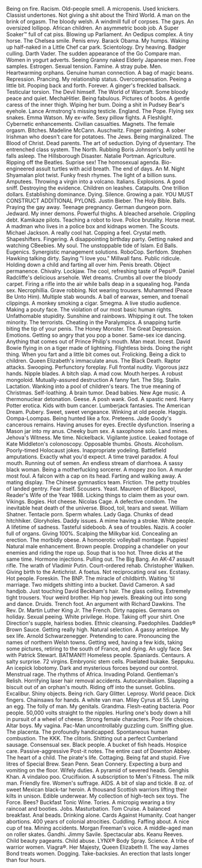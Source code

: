 Being on fire.
Racism.
Old-people smell.
A micropenis.
Used knickers.
Classist undertones.
Not giving a shit about the Third World.
A man on the brink of orgasm.
The bloody welsh.
A windmill full of corpses.
The gays.
An oversized lollipop.
African children.
An asymmetric boob job.
A Super Soaker™ full of cat piss.
Blowing up Parliament.
An Oedipus complex.
A tiny horse.
The Chelsea smile.
Penis envy.
Barack Obama.
My humps.
Waking up half-naked in a Little Chef car park.
Scientology.
Dry heaving.
Badger culling.
Darth Vader.
The sudden appearance of the Go Compare man.
Women in yogurt adverts.
Seeing Granny naked
Elderly Japanese men.
Free samples.
Estrogen.
Sexual tension.
Famine.
A stray pube.
Men.
Heartwarming orphans.
Genuine human connection.
A bag of magic beans.
Repression.
Prancing.
My relationship status.
Overcompensation.
Peeing a little bit.
Pooping back and forth. Forever.
A ginger's freckled ballsack.
Testicular torsion.
The Devil himself.
The World of Warcraft.
Some bloody peace and quiet.
MechaHitler.
Being fabulous.
Pictures of boobs.
A gentle caress of the inner thigh.
Wiping her bum.
Doing a shit in Pudsey Bear's eyehole.
Lance Armstrong's missing testicle.
England.
The Pope.
Flying sex snakes.
Emma Watson.
My ex-wife.
Sexy pillow fights.
A Fleshlight.
Cybernetic enhancements.
Civilian casualties.
Magnets.
The female orgasm.
Bitches.
Madeline McCann.
Auschwitz.
Finger painting.
A sober Irishman who doesn't care for potatoes.
The Jews.
Being marginalized.
The Blood of Christ.
Dead parents.
The art of seduction.
Dying of dysentary.
The entrenched class system.
The North.
Rubbing Boris Johnson's belly until he falls asleep.
The Hillsborough Disaster.
Natalie Portman.
Agriculture.
Ripping off the Beatles.
Suprise sex!
The homosexual agenda.
Bio-engineered assult turtles with acid breath.
The end of days.
An M. Night Shyamalan plot twist.
Funky fresh rhymes.
The light of a billion suns.
Amputees.
Throwing a virgin into a volcano.
Italians.
Explosions.
A good sniff.
Destroying the evidence.
Children on leashes.
Catapults.
One trillion dollars.
Establishing dominance.
Dying.
Silence.
Growing a pair.
YOU MUST CONSTRUCT ADDITIONAL PYLONS.
Justin Bieber.
The Holy Bible.
Balls.
Praying the gay away.
Teenage pregnancy.
German dungeon porn.
Jedward.
My inner demons.
Powerful thighs.
A bleached arsehole.
Crippling debt.
Kamikaze pilots.
Teaching a robot to love.
Police brutality.
Horse meat.
A madman who lives in a police box and kidnaps women.
The Scouts.
Michael Jackson.
A really cool hat.
Copping a feel.
Crystal meth.
Shapeshifters.
Fingering.
A disappointing birthday party.
Getting naked and watching CBeebies.
My soul.
The unstoppable tide of Islam.
Ed Balls.
Eugenics.
Synergistic management solutions.
RoboCop.
Serfdom.
Stephen Hawking talking dirty.
Saying "I love you."
Millwall fans.
Public ridicule.
Holding down a child and farting all over him.
Penis breath.
Object permanence.
Chivalry.
Lockjaw.
The cool, refreshing taste of Pepsi®.
Daniel Radcliffe's delicious arsehole.
Wet dreams.
Crumbs all over the bloody carpet.
Firing a rifle into the air while balls deap in a squealing hog.
Panda sex.
Necrophillia.
Grave robbing.
Not wearing trousers.
Muhammed (Peace Be Unto Him).
Multiple stab wounds.
A ball of earwax, semen, and toenail clippings.
A monkey smoking a cigar.
Smegma.
A live studio audience.
Making a pouty face.
The violation of our most basic human rights.
Unfathomable stupidity.
Sunshine and rainbows.
Whipping it out.
The token minority.
The terrorists.
Cheating in the Paralympics.
A snapping turtle biting the tip of your penis.
The Honey Monster.
The Great Depression.
Emotions.
Getting so angry that you pop a boner.
Same-sex ice dancing.
Anything that comes out of Prince Philip's mouth.
Man meat.
Incest.
David Bowie flying in on a tiger made of lightning.
Flightless birds.
Doing the right thing.
When you fart and a little bit comes out.
Frolicking.
Being a dick to children.
Queen Elizabeth's immaculate anus.
The Black Death.
Raptor attacks.
Swooping.
Perfunctory foreplay.
Full frontal nudity.
Vigorous jazz hands.
Nipple blades.
A bitch slap.
A mad cow.
Mouth herpes.
A robust mongoloid.
Mutually-assured destruction
A fanny fart.
The Stig.
Stalin.
Lactation.
Wanking into a pool of children's tears.
The true meaning of Christmas.
Self-loathing.
A brain tumor.
Dead babies.
New Age music.
A thermonuclear detonation.
Geese.
A posh wank.
God.
A spastic nerd.
Harry Potter erotica.
Kids with bum cancer.
Lumberjack fantasies.
The American Dream.
Pubery.
Sweet, sweet vengeance.
Winking at old people.
Haggis.
Oompa-Loompas.
Being hunted like a fox.
Preteens.
Jade Goody's cancerous remains.
Having anuses for eyes.
Erectile dysfunction.
Insering a Mason jar into my anus.
Cheeky bum sex.
A saxophone solo.
Land mines.
Jehova's Witness.
Me time.
Nickelback.
Vigilante justice.
Leaked footage of Kate Middleton's colonoscopy.
Opposable thumbs.
Ghosts.
Alcoholism.
Poorly-timed Holocaust jokes.
Inappropriate yodeling.
Battlefield amputations.
Exactly what you'd expect.
A time travel paradox.
A foul mouth.
Running out of semen.
An endless stream of diarrhoea.
A sassy black woman.
Being a motherfucking sorcerer.
A mopey zoo lion.
A murder most foul.
A falcon with a cap on its head.
Farting and walking away.
A mating display.
The Chinese gymnastics team.
Friction.
The petty troubles of landed gentry.
Fear itself.
Scousers.
Yeast.
Maureen of Blackpool, Reader's Wife of the Year 1988.
Licking things to claim them as your own.
Vikings.
Bogies.
Hot cheese.
Nicolas Cage.
A defective condom.
The inevitable heat death of the universe.
Blood, toil, tears and sweat.
William Shatner.
Tentacle porn.
Sperm whales.
Lady Gaga.
Chunks of dead hitchhiker.
Gloryholes.
Daddy issues.
A mime having a stroke.
White people.
A lifetime of sadness.
Tasteful sideboob.
A sea of troubles.
Nazis.
A cooler full of organs.
Giving 100%.
Scalping the Milkybar kid.
Concealing an erection.
The morbidly obese.
A homoerotic volleyball montage.
Puppies!
Natural male enhancement.
Brown people.
Dropping a chandelier on your enemies and riding the rope up.
Soup that is too hot.
Three dicks at the same time.
Hormone injections.
Pulling out.
The Big Bang.
An AK-47 assault rifle.
The wrath of Vladimir Putin.
Court-ordered rehab.
Christopher Walken.
Giving birth to the Antichrist.
A foetus.
Not reciprocating oral sex.
Ecstasy.
Hot people.
Foreskin.
The BNP.
The miracle of childbirth.
Waiting 'til marriage.
Two midgets shitting into a bucket.
David Cameron.
A sad handjob.
Just touching David Beckham's hair.
The glass ceiling.
Extremely tight trousers.
Your weird brother.
Hip hop jewels.
Breaking out into song and dance.
Druids.
Trench foot.
An argument with Richard Dawkins.
The Rev. Dr. Martin Luther King Jr.
The French.
Dirty nappies.
Germans on holiday.
Sexual peeing.
White privilege.
Hope.
Taking off your shirt.
One Direction's supple, hairless bodies.
Ethnic cleansing.
Paedophiles.
Daddies® Brown Sauce.
Getting really high.
Natural selection.
A gassy antelope.
My sex life.
Arnold Schwarzenegger.
Pretending to care.
Pronouncing the names of northern Welsh towns.
Getting wed, having a few kids, taking some pictures, retiring to the south of France, and dying.
An ugly face.
Sex with Patrick Stewart.
BATMAN!!!
Homeless people.
Spaniards.
Centaurs.
A salty surprise.
72 virgins.
Embryonic stem cells.
Pixelated bukake.
Seppuku.
An icepick lobotomy.
Dark and mysterious forces beyond our control.
Menstrual rage.
The rhythms of Africa.
Invading Poland.
Gentleman's Relish.
Horrifying laser hair removal accidents.
Autocannibalism.
Slapping a biscuit out of an orphan's mouth.
Riding off into the sunset.
Goblins.
Excalibur.
Shiny objects.
Being rich.
Gary Glitter.
Leprosy.
World peace.
Dick fingers.
Chainsaws for hands.
A white van man.
Miley Cyrus at 55.
Laying an egg.
The folly of man.
My genitals.
Grandma.
Flesh-eating bacteria.
Poor people.
50,000 volts straight to the nipples.
Hurling one's body down a hill in pursuit of a wheel of cheese.
Strong female characters.
Poor life choices.
Altar boys.
My vagina.
Pac-Man uncontrollably guzzling cum.
Sniffing glue.
The placenta.
The profoundly handicapped.
Spontaneous human combustion.
The KKK.
The clitoris.
Shitting out a perfect Cumberland sausage.
Consensual sex.
Black people.
A bucket of fish heads.
Hospice care.
Passive-aggressive Post-it notes.
The entire cast of Downton Abbey.
The heart of a child.
The pirate's life.
Cottaging.
Being fat and stupid.
Five litres of Special Brew.
Sean Penn.
Sean Connery.
Expecting a burp and vomiting on the floor.
Wifely duties.
A pyramid of severed heads.
Genghis Khan.
A vindaloo poo.
Crucifixion.
A subscription to Men's Fitness.
The milk man.
Friendly fire.
Women's suffrage.
AIDS.
A bit of slap and tickle.
8 oz. of sweet Mexican black-tar heroin.
A thousand Scottish warriors lifting their kilts in unison.
Edible underwear.
My collection of high-tech sex toys.
The Force.
Bees?
Buckfast Tonic Wine.
Tories.
A micropig wearing a tiny raincoat and booties.
Jobs.
Masturbation.
Tom Cruise.
A balanced breakfast.
Anal beads.
Drinking alone.
Cards Against Humanity.
Coat hanger abortions.
400 years of colonial atrocities.
Cuddling.
Faffing about.
A nice cup of tea.
Mining accidents.
Morgan Freeman's voice.
A middle-aged man on roller skates.
Gandhi.
Jimmy Savile.
Spectacular abs.
Keanu Reeves.
Child beauty pageants.
Child abuse.
LYNX® Body Spray.
Science.
A tribe of warrior women.
Viagra®.
Her Majesty, Queen Elizabeth II.
The way James Bond treats women.
Dogging.
Take-backsies.
An erection that lasts longer than four hours.
